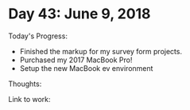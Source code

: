 # Day 43: June 9, 2018

Today's Progress: 
- Finished the markup for my survey form projects.
- Purchased my 2017 MacBook Pro!
- Setup the new MacBook ev environment

Thoughts: 

Link to work: 